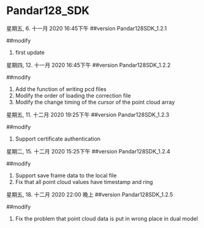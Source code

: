 # Pandar128_SDK

星期五, 6. 十一月 2020 16:45下午 
##version
Pandar128SDK_1.2.1 

##modify
1. first update

星期四, 12. 十一月 2020 16:45下午 
##version
Pandar128SDK_1.2.2 

##modify
1. Add the function of writing pcd files
2. Modify the order of loading the correction file
3. Modify the change timing of the cursor of the point cloud array

星期五, 11. 十二月 2020 19:25下午 
##version
Pandar128SDK_1.2.3 

##modify
1. Support certificate authentication

星期二, 15. 十二月 2020 15:25下午 
##version
Pandar128SDK_1.2.4 

##modify
1. Support save frame data to the local file
2. Fix that all point cloud values have timestamp and ring


星期五, 18. 十二月 2020 22:00 晚上
##version
Pandar128SDK_1.2.5

##modify
1. Fix the problem that point cloud data is put in wrong place in dual model
